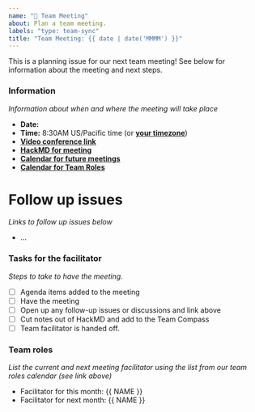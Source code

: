 ```yaml
---
name: "📅 Team Meeting"
about: Plan a team meeting.
labels: "type: team-sync"
title: "Team Meeting: {{ date | date('MMMM') }}"
---
```


This is a planning issue for our next team meeting! See below for information about the meeting and next steps.

### Information

_Information about when and where the meeting will take place_

- **Date:** <YYYY-MM-DD>
- **Time:** 8:30AM US/Pacific time (or [**your timezone**](https://arewemeetingyet.com/Los%20Angeles/<YYYY-MM-DD>/08:30/2i2c%20Team%20Meeting#eyJ1cmwiOiJodHRwczovL2hhY2ttZC5pby9ZNVNCTXhWN1I2Q01xemVUWGdtNWtBIn0=))
- [**Video conference link**](https://zoom.2i2c.org)
- [**HackMD for meeting**](https://hackmd.io/Y5SBMxV7R6CMqzeTXgm5kA)
- [**Calendar for future meetings**](https://calendar.google.com/calendar/embed?src=c_4hjjouojd8psql9i1a8nd1uff4%40group.calendar.google.com&ctz=America%2FLos_Angeles)
- [**Calendar for Team Roles**](https://calendar.google.com/calendar/embed?src=c_nq8hl7qsm484g1p7mfkm29jpo8%40group.calendar.google.com&ctz=America%2FLos_Angeles)

# Follow up issues

_Links to follow up issues below_

- ...

### Tasks for the facilitator

_Steps to take to have the meeting._

- [ ] Agenda items added to the meeting
- [ ] Have the meeting
- [ ] Open up any follow-up issues or discussions and link above
- [ ] Cut notes out of HackMD and add to the Team Compass
- [ ] Team facilitator is handed off.

### Team roles

_List the current and next meeting facilitator using the list from our team roles calendar (see link above)_

- Facilitator for this month: {{ NAME }}
- Facilitator for next month: {{ NAME }}
